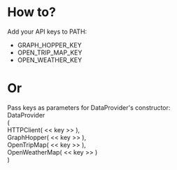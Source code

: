 # How to?

Add your API keys to PATH:
- GRAPH_HOPPER_KEY
- OPEN_TRIP_MAP_KEY
- OPEN_WEATHER_KEY

# Or
Pass keys as parameters for DataProvider's constructor: </br>
DataProvider                </br>
(                           </br>
HTTPClient( << key >> ),    </br>
GraphHopper( << key >> ),   </br>
OpenTripMap( << key >> ),   </br>
OpenWeatherMap( << key >> ) </br>
)
